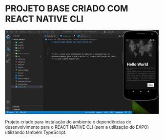 # PROJETO BASE CRIADO COM REACT NATIVE CLI


<img src='./screenshot.png'/>

Projeto criado para instalação do ambiente e dependências de desenvolvimento para o REACT NATIVE CLI (sem a utilização do EXPO) utilizando também TypeScript.